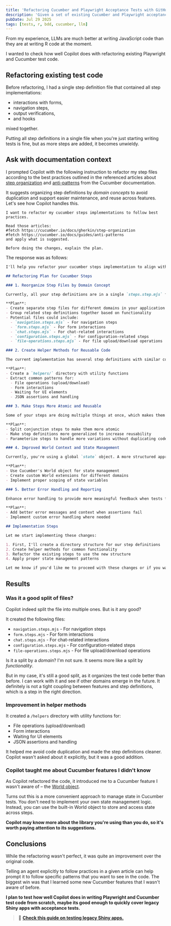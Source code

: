 ```yaml
---
title: 'Refactoring Cucumber and Playwright Acceptance Tests with GitHub Copilot'
description: 'Given a set of existing Cucumber and Playwright acceptance tests, I asked Copilot to refactor them according to best practices for step organization and anti-patterns.'
pubDate: Jul 29 2025
tags: [tests, r, bdd, cucumber, llm]
---
```


From my experience, LLMs are much better at writing JavaScript code than they are at writing R code at the moment.

I wanted to check how well Copilot does with refactoring existing Playwright and Cucumber test code.

## Refactoring existing test code

Before refactoring, I had a single step definition file that contained all step implementations:

- interactions with forms,
- navigation steps,
- output verifications,
- and hooks

mixed together.

Putting all step definitions in a single file when you're just starting writing tests is fine, but as more steps are added, it becomes unwieldy.

## Ask with documentation context

I prompted Copilot with the following instruction to refactor my step files according to the best practices outlined in the referenced articles about [step organization](https://cucumber.io/docs/gherkin/step-organization) and [anti-patterns](https://cucumber.io/docs/guides/anti-patterns) from the Cucumber documentation.

It suggests organizing step definitions by *domain concepts* to avoid duplication and support easier maintenance, and reuse across features. Let's see how Copilot handles this.

```**md**
I want to refactor my cucumber steps implementations to follow best practices.

Read those articles:
#fetch https://cucumber.io/docs/gherkin/step-organization
#fetch https://cucumber.io/docs/guides/anti-patterns
and apply what is suggested.

Before doing the changes, explain the plan.
```

The response was as follows:

```md
I'll help you refactor your cucumber steps implementation to align with industry standards. Let me first gather information from the articles you've shared so I can create a comprehensive plan. Based on the Cucumber documentation, here's my plan to refactor your steps implementation to align with industry standards:

## Refactoring Plan for Cucumber Steps

### 1. Reorganize Step Files by Domain Concept

Currently, all your step definitions are in a single `steps.step.mjs` file. While this works for smaller projects, as your project grows, it's better to organize steps by domain concept.

**Plan**:
- Create separate step files for different domains in your application
- Group related step definitions together based on functionality
- Potential files could include:
  - `navigation.steps.mjs` - For navigation steps
  - `form.steps.mjs` - For form interactions
  - `chat.steps.mjs` - For chat-related interactions
  - `configuration.steps.mjs` - For configuration-related steps
  - `file-operations.steps.mjs` - For file upload/download operations

### 2. Create Helper Methods for Reusable Code

The current implementation has several step definitions with similar code patterns. We should extract common functionality into helper methods.

**Plan**:
- Create a `helpers/` directory with utility functions
- Extract common patterns for:
  - File operations (upload/download)
  - Form interactions
  - Waiting for UI elements
  - JSON assertions and handling

### 3. Make Steps More Atomic and Reusable

Some of your steps are doing multiple things at once, which makes them less reusable.

**Plan**:
- Split conjunction steps to make them more atomic
- Make step definitions more generalized to increase reusability
- Parameterize steps to handle more variations without duplicating code

### 4. Improved World Context and State Management

Currently, you're using a global `state` object. A more structured approach would be beneficial.

**Plan**:
- Use Cucumber's World object for state management
- Create custom World extensions for different domains
- Implement proper scoping of state variables

### 5. Better Error Handling and Reporting

Enhance error handling to provide more meaningful feedback when tests fail.

**Plan**:
- Add better error messages and context when assertions fail
- Implement custom error handling where needed

## Implementation Steps

Let me start implementing these changes:

1. First, I'll create a directory structure for our step definitions
2. Create helper methods for common functionality
3. Refactor the existing steps to use the new structure
4. Apply proper state management patterns

Let me know if you'd like me to proceed with these changes or if you want to modify the plan before I begin implementation.
```

## Results

### Was it a good split of files?

Copilot indeed split the file into multiple ones. But is it any good?

It created the following files:

- `navigation.steps.mjs` - For navigation steps
- `form.steps.mjs` - For form interactions
- `chat.steps.mjs` - For chat-related interactions
- `configuration.steps.mjs` - For configuration-related steps
- `file-operations.steps.mjs` - For file upload/download operations

Is it a split by a *domain*? I'm not sure. It seems more like a split by *functionality*.

But in my case, it's still a good split, as it organizes the test code better than before. I can work with it and see if other domains emerge in the future. It definitely is not a tight coupling between features and step definitions, which is a step in the right direction.

### Improvement in helper methods

It created a `/helpers` directory with utility functions for:

- File operations (upload/download)
- Form interactions
- Waiting for UI elements
- JSON assertions and handling

It helped me avoid code duplication and made the step definitions cleaner. Copilot wasn't asked about it explicitly, but it was a good addition.

### Copilot taught me about Cucumber features I didn't know

As Copilot refactored the code, it introduced me to a Cucumber feature I wasn't aware of – the [World object](https://github.com/cucumber/cucumber-js/blob/main/docs/support_files/world.md).

Turns out this is a more convenient approach to manage state in Cucumber tests. You don't need to implement your own state management logic. Instead, you can use the built-in World object to store and access state across steps.

**Copilot may know more about the library you're using than you do, so it's worth paying attention to its suggestions.**

## Conclusions

While the refactoring wasn't perfect, it was quite an improvement over the original code.

Telling an agent explicitly to follow practices in a given article can help prompt it to follow specific patterns that you want to see in the code. The biggest win was that I learned some new Cucumber features that I wasn't aware of before.

**I plan to test how well Copilot does in writing Playwright and Cucumber test code from scratch, maybe its good enough to quickly cover legacy Shiny apps with acceptance tests.**

> 🧪 **[Check this guide on testing legacy Shiny apps.](https://jakubsobolewski.com/blog/testing-legacy-shiny/)**
